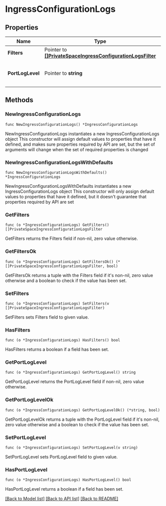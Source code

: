 # IngressConfigurationLogs

## Properties

Name | Type | Description | Notes
------------ | ------------- | ------------- | -------------
**Filters** | Pointer to [**[]PrivateSpaceIngressConfigurationLogsFilter**](PrivateSpaceIngressConfigurationLogsFilter.md) |  | [optional] 
**PortLogLevel** | Pointer to **string** | Log levels | [optional] [default to "ERROR"]

## Methods

### NewIngressConfigurationLogs

`func NewIngressConfigurationLogs() *IngressConfigurationLogs`

NewIngressConfigurationLogs instantiates a new IngressConfigurationLogs object
This constructor will assign default values to properties that have it defined,
and makes sure properties required by API are set, but the set of arguments
will change when the set of required properties is changed

### NewIngressConfigurationLogsWithDefaults

`func NewIngressConfigurationLogsWithDefaults() *IngressConfigurationLogs`

NewIngressConfigurationLogsWithDefaults instantiates a new IngressConfigurationLogs object
This constructor will only assign default values to properties that have it defined,
but it doesn't guarantee that properties required by API are set

### GetFilters

`func (o *IngressConfigurationLogs) GetFilters() []PrivateSpaceIngressConfigurationLogsFilter`

GetFilters returns the Filters field if non-nil, zero value otherwise.

### GetFiltersOk

`func (o *IngressConfigurationLogs) GetFiltersOk() (*[]PrivateSpaceIngressConfigurationLogsFilter, bool)`

GetFiltersOk returns a tuple with the Filters field if it's non-nil, zero value otherwise
and a boolean to check if the value has been set.

### SetFilters

`func (o *IngressConfigurationLogs) SetFilters(v []PrivateSpaceIngressConfigurationLogsFilter)`

SetFilters sets Filters field to given value.

### HasFilters

`func (o *IngressConfigurationLogs) HasFilters() bool`

HasFilters returns a boolean if a field has been set.

### GetPortLogLevel

`func (o *IngressConfigurationLogs) GetPortLogLevel() string`

GetPortLogLevel returns the PortLogLevel field if non-nil, zero value otherwise.

### GetPortLogLevelOk

`func (o *IngressConfigurationLogs) GetPortLogLevelOk() (*string, bool)`

GetPortLogLevelOk returns a tuple with the PortLogLevel field if it's non-nil, zero value otherwise
and a boolean to check if the value has been set.

### SetPortLogLevel

`func (o *IngressConfigurationLogs) SetPortLogLevel(v string)`

SetPortLogLevel sets PortLogLevel field to given value.

### HasPortLogLevel

`func (o *IngressConfigurationLogs) HasPortLogLevel() bool`

HasPortLogLevel returns a boolean if a field has been set.


[[Back to Model list]](../README.md#documentation-for-models) [[Back to API list]](../README.md#documentation-for-api-endpoints) [[Back to README]](../README.md)


